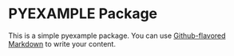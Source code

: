 # PYEXAMPLE Package

This is a simple pyexample package. You can use
[Github-flavored Markdown](https://guides.github.com/features/mastering-markdown/)
to write your content.
